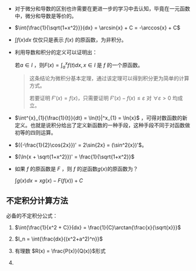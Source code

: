 + 对于微分和导数的区别也许需要在更进一步的学习中去认知，毕竟在一元函数中，微分和导数是等价的。

+ $\int{\frac{1}{\sqrt{1+x^2}}}{dx} = \arcsin{x} + C = -\arccos{x} + C$

+ $\int{f(x)}{dx}$ 仅仅只是表示 $f(x)$ 的原函数，为非积分。

+ 利用导数和积分的定义可以证明出：

  若$a \in I$ ，则$F(x) = \int^x_a{f(t)}{dx},x \in I$  是 $f$ 的一个原函数。

  > 这条结论为微积分基本定理，通过该定理可以得到积分更为简单的计算方式。
  >
  > 若要证明 $F'(x) = f(x)$，只需要证明 $F'(x) - f(x) \leq \varepsilon$ 对 $\forall \varepsilon > 0$ 均成立。

+ $\int^{x}_{1}{\frac{1}{t}}{dt} = \ln{t}|^x_{1} = \ln{x}$ ，可得对数函数的新定义。也就是说积分给出了定义新函数的一种手段，这种手段不同于对函数做初等的四则运算。

+ $({-\frac{1}{2}\cos{2x}})' = 2\sin{2x} = (\sin^2{x})'$。

+ $(\ln{x + \sqrt{1+x^2}})' = \frac{1}{\sqrt{1+x^2}}$

+ 如果 $f$ 的原函数是 $F$ ，则 $f$ 的逆函数$g(x)$的原函数为？

  $\int{g(x)}{dx}=xg(x) - F(f(x)) + C$ 



## 不定积分计算方法

必备的不定积分公式：

1. $\int{\frac{1}{x^2 + C}}{dx} = \frac{1}{C}\arctan{\frac{x}{\sqrt{x}}}$ 

2. $I_n = \int{\frac{dx}{(x^2+a^2)^n}}$ 

1. 有理数 $R(x) = \frac{P(x)}{Q(x)}$形式
2. 